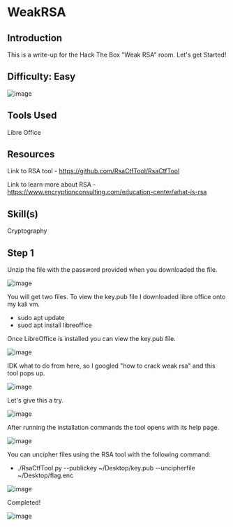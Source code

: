 # WeakRSA
## Introduction
This is a write-up for the Hack The Box "Weak RSA" room. Let's get Started!

## Difficulty: Easy
![image](https://github.com/zrmartin71/HTB_Write_Ups/assets/54414820/70bf0943-a21b-4987-b7bd-ce00c17d3dc2)

## Tools Used
Libre Office

## Resources
Link to RSA tool - https://github.com/RsaCtfTool/RsaCtfTool

Link to learn more about RSA - https://www.encryptionconsulting.com/education-center/what-is-rsa

## Skill(s)
Cryptography

## Step 1
Unzip the file with the password provided when you downloaded the file.

![image](https://github.com/zrmartin71/HTB_Write_Ups/assets/54414820/96efb711-36c1-4795-9074-f51d44ff586a)

You will get two files. To view the key.pub file I downloaded libre office onto my kali vm. 

- sudo apt update
- suod apt install libreoffice

Once LibreOffice is installed you can view the key.pub file.

![image](https://github.com/zrmartin71/HTB_Write_Ups/assets/54414820/28127fef-9a99-4967-9a16-c6ed1566c97f)

IDK what to do from here, so I googled "how to crack weak rsa" and this tool pops up.

![image](https://github.com/zrmartin71/HTB_Write_Ups/assets/54414820/be8982dc-178b-4d17-8992-2743a390cab4)

Let's give this a try. 

![image](https://github.com/zrmartin71/HTB_Write_Ups/assets/54414820/77c2d448-5a25-4288-b154-a71e88c3c05b)

After running the installation commands the tool opens with its help page.

![image](https://github.com/zrmartin71/HTB_Write_Ups/assets/54414820/78e7adf1-e483-4665-a284-d09b8fc07a93)

You can uncipher files using the RSA tool with the following command:
- ./RsaCtfTool.py --publickey ~/Desktop/key.pub --uncipherfile ~/Desktop/flag.enc

![image](https://github.com/zrmartin71/HTB_Write_Ups/assets/54414820/e2ddf268-7595-461f-9e26-d55b1e184a5b)

Completed!

![image](https://github.com/zrmartin71/HTB_Write_Ups/assets/54414820/9df55c48-25e0-4205-8f4e-f8fd32217b3c)
